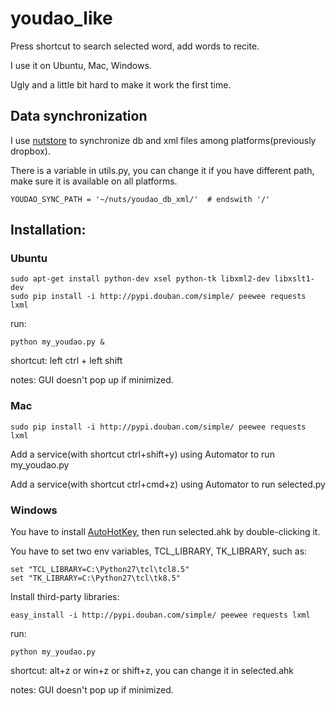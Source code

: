 youdao_like
========

Press shortcut to search selected word, add words to recite. 

I use it on Ubuntu, Mac, Windows.

Ugly and a little bit hard to make it work the first time.

Data synchronization
-------

I use [nutstore](https://jianguoyun.com/s/downloads) to synchronize db and xml files among platforms(previously dropbox).

There is a variable in utils.py, you can change it if you have different path, make sure it is available on all platforms.

    YOUDAO_SYNC_PATH = '~/nuts/youdao_db_xml/'  # endswith '/'

Installation:
-------

### Ubuntu

    sudo apt-get install python-dev xsel python-tk libxml2-dev libxslt1-dev
    sudo pip install -i http://pypi.douban.com/simple/ peewee requests lxml

run:

    python my_youdao.py &

shortcut: left ctrl + left shift

notes: GUI doesn't pop up if minimized.

### Mac

    sudo pip install -i http://pypi.douban.com/simple/ peewee requests lxml

Add a service(with shortcut ctrl+shift+y) using Automator to run my_youdao.py

Add a service(with shortcut ctrl+cmd+z) using Automator to run selected.py

### Windows

You have to install [AutoHotKey](http://www.autohotkey.com/), then run selected.ahk by double-clicking it.

You have to set two env variables, TCL_LIBRARY, TK_LIBRARY, such as:

    set "TCL_LIBRARY=C:\Python27\tcl\tcl8.5"
    set "TK_LIBRARY=C:\Python27\tcl\tk8.5"

Install third-party libraries:

    easy_install -i http://pypi.douban.com/simple/ peewee requests lxml

run:

    python my_youdao.py

shortcut: alt+z or win+z or shift+z, you can change it in selected.ahk 

notes: GUI doesn't pop up if minimized.

